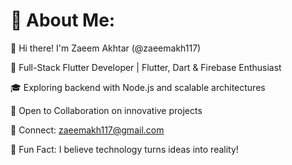 # 💫 About Me:
👋 Hi there! I'm Zaeem Akhtar (@zaeemakh117)

🚀 Full-Stack Flutter Developer | Flutter, Dart & Firebase Enthusiast

🎓 Exploring backend with Node.js and scalable architectures

🤝 Open to Collaboration on innovative projects

📧 Connect: zaeemakh117@gmail.com

🎯 Fun Fact: I believe technology turns ideas into reality!










